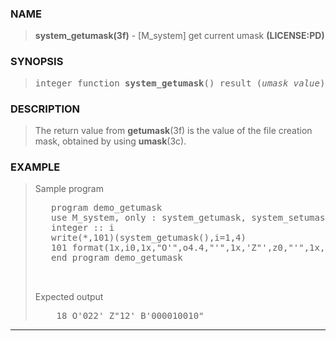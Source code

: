 <?
<body>
  <div id="Container">
    <div id="Content">
      <div class="c79"></div><a name="0"></a>

      <h3><a name="0">NAME</a></h3>

      <blockquote>
        <b>system_getumask(3f)</b> - [M_system] get current umask <b>(LICENSE:PD)</b>
      </blockquote><a name="contents" id="contents"></a> <a name="4"></a>

      <h3><a name="4">SYNOPSIS</a></h3>

      <blockquote>
        <pre>
integer function <b>system_getumask</b>() result (<i>umask_value</i>)
</pre>
      </blockquote><a name="2"></a>

      <h3><a name="2">DESCRIPTION</a></h3>

      <blockquote>
        The return value from <b>getumask</b>(3f) is the value of the file creation mask, obtained by using <b>umask</b>(3c).
      </blockquote><a name="3"></a>

      <h3><a name="3">EXAMPLE</a></h3>

      <blockquote>
        Sample program
        <pre>
   program demo_getumask
   use M_system, only : system_getumask, system_setumask
   integer :: i
   write(*,101)(system_getumask(),i=1,4)
   101 format(1x,i0,1x,"O'",o4.4,"'",1x,'Z"',z0,"'",1x,"B'",b12.12,"'")
   end program demo_getumask
<br />
</pre>Expected output
        <pre>
    18 O'022' Z"12' B'000010010"
</pre>
      </blockquote>
      <hr />
    </div>
  </div>
</body>
